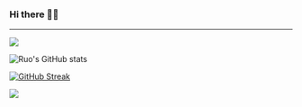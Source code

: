 ### Hi there 👋🏻
---------------------------
![](https://komarev.com/ghpvc/?username=ruo2019&color=9d33e8)

![Ruo's GitHub stats](https://github-readme-stats.vercel.app/api?username=ruo2019&show_icons=true&count_private=true&theme=jolly)


[![GitHub Streak](https://github-readme-streak-stats.herokuapp.com/?user=ruo2019&theme=jolly)](https://git.io/streak-stats)


![](https://komarev.com/ghpvc/?username=ruo2019&color=red)
